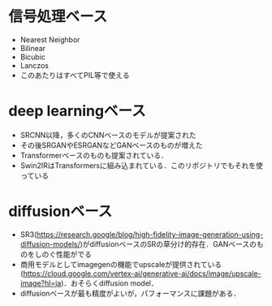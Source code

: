 # 信号処理ベース
- Nearest Neighbor
- Bilinear
- Bicubic
- Lanczos
- このあたりはすべてPIL等で使える

# deep learningベース
- SRCNN以降，多くのCNNベースのモデルが提案された
- その後SRGANやESRGANなどGANベースのものが増えた
- Transformerベースのものも提案されている．
- Swin2IRはTransformersに組み込まれている．このリポジトリでもそれを使っている

# diffusionベース
- SR3(https://research.google/blog/high-fidelity-image-generation-using-diffusion-models/)がdiffusionベースのSRの草分け的存在．GANベースのものをしのぐ性能がでる
- 商用モデルとしてimagegenの機能でupscaleが提供されている(https://cloud.google.com/vertex-ai/generative-ai/docs/image/upscale-image?hl=ja)．おそらくdiffusion model．
- diffusionベースが最も精度がよいが，パフォーマンスに課題がある．